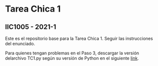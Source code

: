# Tarea Chica 1

## IIC1005 - 2021-1

Este es el repositorio base para la Tarea Chica 1. Seguir las instrucciones del enunciado.

Para quienes tengan problemas en el Paso 3, descargar la versión delarchivo TC1.py según su versión de Python en el siguiente [link](https://drive.google.com/file/d/1E7LlNAvmZKzuVZ22UGYhZJz_OFplUhAN/view?usp=sharing).
